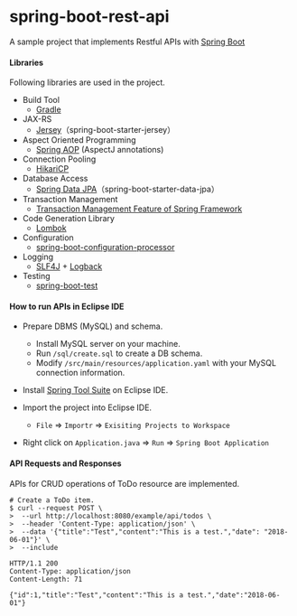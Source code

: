 # spring-boot-rest-api

A sample project that implements Restful APIs with [Spring Boot](https://spring.io/projects/spring-boot)

#### Libraries

Following libraries are used in the project.

* Build Tool
  - [Gradle](https://gradle.org/)
* JAX-RS
  * [Jersey](https://jersey.github.io/)（spring-boot-starter-jersey）
* Aspect Oriented Programming
  * [Spring AOP](https://docs.spring.io/spring/docs/2.5.x/reference/aop.html) (AspectJ annotations)
* Connection Pooling
  * [HikariCP](https://github.com/brettwooldridge/HikariCP)
* Database Access
  * [Spring Data JPA](https://projects.spring.io/spring-data-jpa/)（spring-boot-starter-data-jpa）
* Transaction Management
  * [Transaction Management Feature of Spring Framework](https://docs.spring.io/spring/docs/4.2.x/spring-framework-reference/html/transaction.html)
* Code Generation Library
  * [Lombok](https://projectlombok.org/)
* Configuration
  * [spring-boot-configuration-processor](https://docs.spring.io/spring-boot/docs/current/reference/html/boot-features-external-config.html)
* Logging
  * [SLF4J](https://www.slf4j.org/) + [Logback](http://logback.qos.ch/)
* Testing
  * [spring-boot-test](https://docs.spring.io/spring-boot/docs/current/reference/html/boot-features-testing.html)

#### How to run APIs in Eclipse IDE

* Prepare DBMS (MySQL) and schema.
  * Install MySQL server on your machine.
  * Run `/sql/create.sql` to create a DB schema.
  * Modify `/src/main/resources/application.yaml` with your MySQL connection information.
* Install [Spring Tool Suite](https://spring.io/tools/sts) on Eclipse IDE.
* Import the project into Eclipse IDE.
  * `File` => `Importr` => `Exisiting Projects to Workspace`

* Right click on `Application.java`  => `Run` => `Spring Boot Application`

#### API Requests and Responses

APIs for CRUD operations of ToDo resource are implemented.

```shell
# Create a ToDo item.
$ curl --request POST \
>  --url http://localhost:8080/example/api/todos \
>  --header 'Content-Type: application/json' \
>  --data '{"title":"Test","content":"This is a test.","date": "2018-06-01"}' \
>  --include

HTTP/1.1 200
Content-Type: application/json
Content-Length: 71

{"id":1,"title":"Test","content":"This is a test.","date":"2018-06-01"}
```



